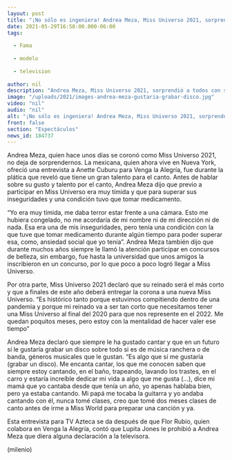 ```yaml
---
layout: post
title: "¡No sólo es ingeniera! Andrea Meza, Miss Universo 2021, sorprende con su talento para el canto"
date: 2021-05-29T16:58:00.000-06:00
tags:
  
  - Fama
  
  - modelo
  
  - television
  
author: nil
description: "Andrea Meza, Miss Universo 2021, sorprendió a todos con su talento para el canto en una entrevista en VLA. "
image: "/uploads/2021/images-andrea-meza-gustaria-grabar-disco.jpg"
video: "nil"
audio: "nil"
alt: "¡No sólo es ingeniera! Andrea Meza, Miss Universo 2021, sorprende con su talento para el canto"
front: false
section: "Espectáculos"
news_id: 184737
---
```


Andrea Meza, quien hace unos días se coronó como Miss Universo 2021, no deja de sorprendernos. La mexicana, quien ahora vive en Nueva York, ofreció una entrevista a Anette Cuburu para Venga la Alegría, fue durante la plática que reveló que tiene un gran talento para el canto. Antes de hablar sobre su gusto y talento por el canto, Andrea Meza dijo que previo a participar en Miss Universo era muy tímida y que para superar sus inseguridades y una condición tuvo que tomar medicamento. 

“Yo era muy tímida, me daba terror estar frente a una cámara. Esto me hubiera congelado, no me acordaría de mi nombre ni de mi dirección ni de nada. Esa era una de mis inseguridades, pero tenía una condición con la que tuve que tomar medicamento durante algún tiempo para poder superar esa, como, ansiedad social que yo tenía”. Andrea Meza también dijo que durante muchos años siempre le llamó la atención participar en concursos de belleza, sin embargo, fue hasta la universidad que unos amigos la inscribieron en un concurso, por lo que poco a poco logró llegar a Miss Universo.

 Por otra parte, Miss Universo 2021 declaró que su reinado será el más corto y que a finales de este año deberá entregar la corona a una nueva Miss Universo. “Es histórico tanto porque estuvimos compitiendo dentro de una pandemia y porque mi reinado va a ser tan corto que necesitamos tener una Miss Universo al final del 2020 para que nos represente en el 2022. Me quedan poquitos meses, pero estoy con la mentalidad de hacer valer ese tiempo” 

Andrea Meza declaró que siempre le ha gustado cantar y que en un futuro sí le gustaría grabar un disco sobre todo si es de música ranchera o de banda, géneros musicales que le gustan. “Es algo que sí me gustaría (grabar un disco). Me encanta cantar, los que me conocen saben que siempre estoy cantando, en el baño, trapeando, lavando los trastes, en el carro y estaría increíble dedicar mi vida a algo que me gusta (…), dice mi mamá que yo cantaba desde que tenía un año, yo apenas hablaba bien, pero ya estaba cantando. Mi papá me tocaba la guitarra y yo andaba cantando con él, nunca tomé clases, creo que tomé dos meses clases de canto antes de irme a Miss World para preparar una canción y ya.

Esta entrevista para TV Azteca se da después de que Flor Rubio, quien colabora en Venga la Alegría, contó que Lupita Jones le prohibió a Andrea Meza que diera alguna declaración a la televisora. 

(milenio)